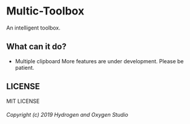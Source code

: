# Multic-Toolbox
An intelligent toolbox.

## What can it do?
* Multiple clipboard
More features are under development. Please be patient.

## LICENSE
MIT LICENSE

###### Copyright (c) 2019 Hydrogen and Oxygen Studio